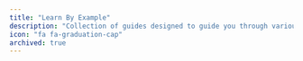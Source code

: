 ```yaml
---
title: "Learn By Example"
description: "Collection of guides designed to guide you through various processes."
icon: "fa fa-graduation-cap"
archived: true
---
```

